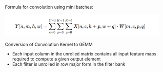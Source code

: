 Formula for convolution using mini batches:

![alt text](image.png)

Conversion of Convolution Kernel to GEMM

* Each input column in the unrolled matrix contains all input feature maps required to compute a given output element
* Each filter is unrolled in row major form in the filter bank